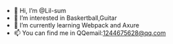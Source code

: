 - 👋 Hi, I’m @Lil-sum
- 👀 I’m interested in Baskertball,Guitar
- 🌱 I’m currently learning Webpack and Axure
- 📫 You can find me in QQemail:1244675628@qq.com

<!---
Hi
--->
